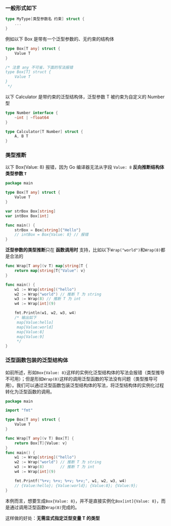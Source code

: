 ### 一般形式如下

```go
type MyType[类型参数名 约束] struct {
    ...
}
```

例如以下 Box 是带有一个泛型参数的、无约束的结构体

```go
type Box[T any] struct {
	Value T
}

/* 注意 any 不可省，下面的写法报错
type Box[T] struct {
	Value T
}
 */
```

以下 Calculator 是带约束的泛型结构体，泛型参数 T 被约束为自定义的 Number 型

```go
type Number interface {
    ~int | ~float64
}

type Calculator[T Number] struct {
    A, B T
}
```

### 类型推断

以下 Box{Value: 8} 报错，因为 Go 编译器无法从字段 `Value: 8` **反向推断结构体类型参数 `T`**

```go
package main

type Box[T any] struct {
	Value T
}

var strBox Box[string]
var intBox Box[int]

func main() {
	strBox = Box[string]{"Hello"}
	// intBox = Box{Value: 8} // 报错
}
```

**泛型参数的类型推断**只在 **函数调用时** 支持，比如以下`Wrap("world")`和`Wrap(8)`都是合法的

```go
func Wrap[T any](v T) map[string]T {
	return map[string]T{"Value": v}
}

func main() {
	w1 := Wrap[string]("hello")
	w2 := Wrap("world") // 推断 T 为 string
	w3 := Wrap(8) // 推断 T 为 int
	w4 := Wrap[int](9)

	fmt.Println(w1, w2, w3, w4)
	/* 输出如下
	 map[Value:hello]
	 map[Value:world]
	 map[Value:8]
	 map[Value:9]
	 */
}
```

### 泛型函数包装的泛型结构体

如前所述，形如`Box{Value: 8}`这样的实例化泛型结构体的写法会报错（类型推导不可用）；但是形如`Wrap(8)`这样的调用泛型函数的写法没有问题（类型推导可用）。我们可以通过泛型函数包装泛型结构体的写法，将泛型结构体的实例化过程转化为泛型函数的调用。

```go
package main

import "fmt"

type Box[T any] struct {
	Value T
}

func Wrap[T any](v T) Box[T] {
	return Box[T]{Value: v}
}
func main() {
	w1 := Wrap[string]("hello")
	w2 := Wrap("world") // 推断 T 为 string
	w3 := Wrap(8)       // 推断 T 为 int
	w4 := Wrap[int](9)

	fmt.Printf("%+v; %+v; %+v; %+v;", w1, w2, w3, w4)
	// {Value:hello}; {Value:world}; {Value:8}; {Value:9};
}
```

本例而言，想要生成`Box{Value: 8}`，并不是直接实例化`Box[int]{Value: 8}`，而是通过调用泛型函数`Wrap(8)`完成的。

这样做的好处：**无需显式指定泛型变量 T 的类型**
